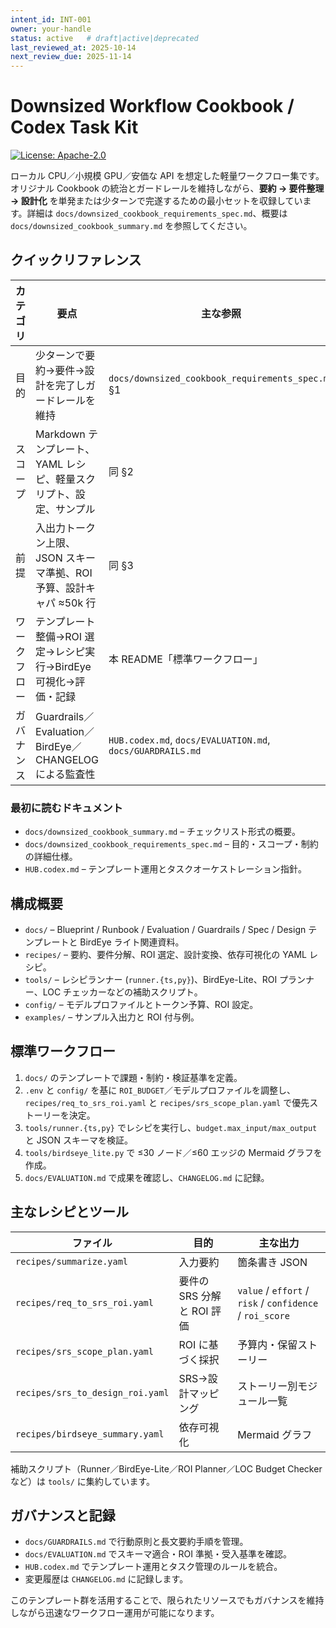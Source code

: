 ```yaml
---
intent_id: INT-001
owner: your-handle
status: active   # draft|active|deprecated
last_reviewed_at: 2025-10-14
next_review_due: 2025-11-14
---
```


# Downsized Workflow Cookbook / Codex Task Kit

[![License: Apache-2.0](https://img.shields.io/badge/License-Apache_2.0-blue.svg)](LICENSE)

ローカル CPU／小規模 GPU／安価な API を想定した軽量ワークフロー集です。オリジナル Cookbook の統治とガードレールを維持しながら、**要約 → 要件整理 → 設計化** を単発または少ターンで完遂するための最小セットを収録しています。詳細は `docs/downsized_cookbook_requirements_spec.md`、概要は `docs/downsized_cookbook_summary.md` を参照してください。

## クイックリファレンス

| カテゴリ | 要点 | 主な参照 |
| --- | --- | --- |
| 目的 | 少ターンで要約→要件→設計を完了しガードレールを維持 | `docs/downsized_cookbook_requirements_spec.md` §1 |
| スコープ | Markdown テンプレート、YAML レシピ、軽量スクリプト、設定、サンプル | 同 §2 |
| 前提 | 入出力トークン上限、JSON スキーマ準拠、ROI 予算、設計キャパ ≈50k 行 | 同 §3 |
| ワークフロー | テンプレート整備→ROI 選定→レシピ実行→BirdEye 可視化→評価・記録 | 本 README「標準ワークフロー」 |
| ガバナンス | Guardrails／Evaluation／BirdEye／CHANGELOG による監査性 | `HUB.codex.md`, `docs/EVALUATION.md`, `docs/GUARDRAILS.md` |

### 最初に読むドキュメント

- `docs/downsized_cookbook_summary.md` – チェックリスト形式の概要。
- `docs/downsized_cookbook_requirements_spec.md` – 目的・スコープ・制約の詳細仕様。
- `HUB.codex.md` – テンプレート運用とタスクオーケストレーション指針。

## 構成概要

- `docs/` – Blueprint / Runbook / Evaluation / Guardrails / Spec / Design テンプレートと BirdEye ライト関連資料。
- `recipes/` – 要約、要件分解、ROI 選定、設計変換、依存可視化の YAML レシピ。
- `tools/` – レシピランナー (`runner.{ts,py}`)、BirdEye-Lite、ROI プランナー、LOC チェッカーなどの補助スクリプト。
- `config/` – モデルプロファイルとトークン予算、ROI 設定。
- `examples/` – サンプル入出力と ROI 付与例。

## 標準ワークフロー

1. `docs/` のテンプレートで課題・制約・検証基準を定義。
2. `.env` と `config/` を基に `ROI_BUDGET`／モデルプロファイルを調整し、`recipes/req_to_srs_roi.yaml` と `recipes/srs_scope_plan.yaml` で優先ストーリーを決定。
3. `tools/runner.{ts,py}` でレシピを実行し、`budget.max_input/max_output` と JSON スキーマを検証。
4. `tools/birdseye_lite.py` で ≤30 ノード／≤60 エッジの Mermaid グラフを作成。
5. `docs/EVALUATION.md` で成果を確認し、`CHANGELOG.md` に記録。

## 主なレシピとツール

| ファイル | 目的 | 主な出力 |
| --- | --- | --- |
| `recipes/summarize.yaml` | 入力要約 | 箇条書き JSON |
| `recipes/req_to_srs_roi.yaml` | 要件の SRS 分解と ROI 評価 | `value` / `effort` / `risk` / `confidence` / `roi_score` |
| `recipes/srs_scope_plan.yaml` | ROI に基づく採択 | 予算内・保留ストーリー |
| `recipes/srs_to_design_roi.yaml` | SRS→設計マッピング | ストーリー別モジュール一覧 |
| `recipes/birdseye_summary.yaml` | 依存可視化 | Mermaid グラフ |

補助スクリプト（Runner／BirdEye-Lite／ROI Planner／LOC Budget Checker など）は `tools/` に集約しています。

## ガバナンスと記録

- `docs/GUARDRAILS.md` で行動原則と長文要約手順を管理。
- `docs/EVALUATION.md` でスキーマ適合・ROI 準拠・受入基準を確認。
- `HUB.codex.md` でテンプレート運用とタスク管理のルールを統合。
- 変更履歴は `CHANGELOG.md` に記録します。

このテンプレート群を活用することで、限られたリソースでもガバナンスを維持しながら迅速なワークフロー運用が可能になります。
